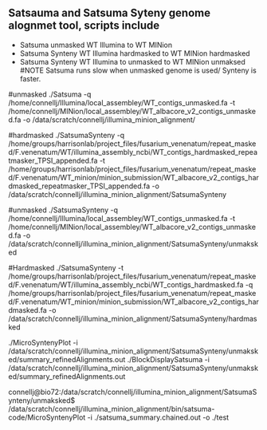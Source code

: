 ## Satsauma and Satsuma Syteny genome alognmet tool, scripts include 
- Satsuma unmasked WT Illumina to WT MINion 
- Satsuma Synteny WT Illumina hardmasked to WT MINion hardmasked
- Satsuma Synteny WT Illumina to unmasked to WT MINion unmaksed 
#NOTE Satsuma runs slow when unmasked genome is used/ Synteny is faster. 

#unmasked
./Satsuma -q /home/connellj/Illumina/local_assembley/WT_contigs_unmasked.fa -t /home/connellj/MINion/local_assembley/WT_albacore_v2_contigs_unmasked.fa -o /data/scratch/connellj/illumina_minion_alignment/

#hardmasked
./SatsumaSynteny -q /home/groups/harrisonlab/project_files/fusarium_venenatum/repeat_masked/F.venenatum/WT/illumina_assembly_ncbi/WT_contigs_hardmasked_repeatmasker_TPSI_appended.fa -t /home/groups/harrisonlab/project_files/fusarium_venenatum/repeat_masked/F.venenatum/WT_minion/minion_submission/WT_albacore_v2_contigs_hardmasked_repeatmasker_TPSI_appended.fa -o /data/scratch/connellj/illumina_minion_alignment/SatsumaSynteny

#unmasked
./SatsumaSynteny -q /home/connellj/Illumina/local_assembley/WT_contigs_unmasked.fa -t /home/connellj/MINion/local_assembley/WT_albacore_v2_contigs_unmasked.fa -o /data/scratch/connellj/illumina_minion_alignment/SatsumaSynteny/unmaksked


#Hardmasked
 ./SatsumaSynteny -t /home/groups/harrisonlab/project_files/fusarium_venenatum/repeat_masked/F.venenatum/WT/illumina_assembly_ncbi/WT_contigs_hardmasked.fa -q /home/groups/harrisonlab/project_files/fusarium_venenatum/repeat_masked/F.venenatum/WT_minion/minion_submission/WT_albacore_v2_contigs_hardmasked.fa -o /data/scratch/connellj/illumina_minion_alignment/SatsumaSynteny/hardmasked

./MicroSyntenyPlot -i /data/scratch/connellj/illumina_minion_alignment/SatsumaSynteny/unmaksked/summary_refinedAlignments.out
./BlockDisplaySatsuma -i /data/scratch/connellj/illumina_minion_alignment/SatsumaSynteny/unmaksked/summary_refinedAlignments.out 

connellj@bio72:/data/scratch/connellj/illumina_minion_alignment/SatsumaSynteny/unmaksked$ /data/scratch/connellj/illumina_minion_alignment/bin/satsuma-code/MicroSyntenyPlot -i ./satsuma_summary.chained.out -o ./test